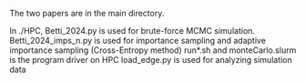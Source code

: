 The two papers are in the main directory.

In ./HPC, Betti_2024.py is used for brute-force MCMC simulation. 
Betti_2024_imps_n.py is used for importance sampling and adaptive importance sampling (Cross-Entropy method)
run*.sh and monteCarlo.slurm is the program driver on HPC
load_edge.py is used for analyzing simulation data